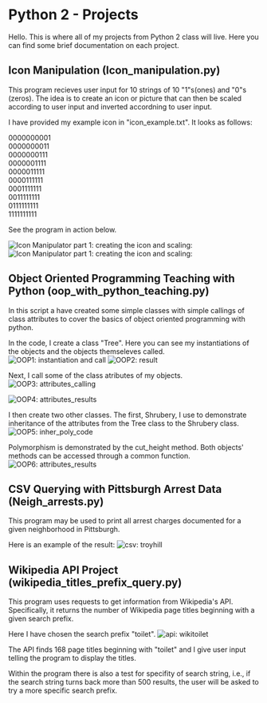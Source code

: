# Python 2 - Projects
Hello. This is where all of my projects from Python 2 class will live. Here you can find some brief documentation on each project.

## Icon Manipulation (Icon_manipulation.py)
This program recieves user input for 10 strings of 10 "1"s(ones) and "0"s (zeros). The idea is to create an icon or picture that can then be scaled according to user input and inverted accordning to user input. 

I have provided my example icon in "icon_example.txt". It looks as follows:

0000000001  
0000000011  
0000000111  
0000001111  
0000011111  
0000111111  
0001111111  
0011111111  
0111111111  
1111111111

See the program in action below. 

![Icon Manipulator part 1: creating the icon and scaling:](https://raw.githubusercontent.com/eburnsee/python_2_projects/main/icon_manipulation/icon_1.PNG)
![Icon Manipulator part 1: creating the icon and scaling:](https://raw.githubusercontent.com/eburnsee/python_2_projects/main/icon_manipulation/icon_2.PNG)

## Object Oriented Programming Teaching with Python (oop_with_python_teaching.py)
In this script a have created some simple classes with simple callings of class attributes to cover the basics of object oriented programming with python.

In the code, I create a class "Tree". Here you can see my instantiations of the objects and the objects themseleves called.
![OOP1: instantiation and call](https://raw.githubusercontent.com/eburnsee/python_2_projects/main/oop_teaching/pictures_of_program/print_trees.JPG)
![OOP2: result](https://raw.githubusercontent.com/eburnsee/python_2_projects/main/oop_teaching/pictures_of_program/print_object.JPG)

Next, I call some of the class atributes of my objects.
![OOP3: attributes_calling](https://raw.githubusercontent.com/eburnsee/python_2_projects/main/oop_teaching/pictures_of_program/attributes.JPG)

![OOP4: attributes_results](https://raw.githubusercontent.com/eburnsee/python_2_projects/main/oop_teaching/pictures_of_program/attributes2.JPG)

I then create two other classes. The first, Shrubery, I use to demonstrate inheritance of the attributes from the Tree class to the Shrubery class.
![OOP5: inher_poly_code](https://raw.githubusercontent.com/eburnsee/python_2_projects/main/oop_teaching/pictures_of_program/inheritance_polymorphism.JPG)

Polymorphism is demonstrated by the cut_height method. Both objects' methods can be accessed through a common function.
![OOP6: attributes_results](https://raw.githubusercontent.com/eburnsee/python_2_projects/main/oop_teaching/pictures_of_program/polymorshism.JPG)



## CSV Querying with Pittsburgh Arrest Data (Neigh_arrests.py)
This program may be used to print all arrest charges documented for a given neighborhood in Pittsburgh.

Here is an example of the result:
![csv: troyhill](https://raw.githubusercontent.com/eburnsee/python_2_projects/main/pgh_neigh_arrest_csv_querying/neigh_arrests.JPG)


## Wikipedia API Project (wikipedia_titles_prefix_query.py)
This program uses requests to get information from Wikipedia's API. Specifically, it returns the number of Wikipedia page titles beginning with a given search prefix.

Here I have chosen the search prefix "toilet". 
![api: wikitoilet](https://raw.githubusercontent.com/eburnsee/python_2_projects/main/wikipedia_api_project/program_toilet_prefix.JPG)

The API finds 168 page titles beginning with "toilet" and I give user input telling the program to display the titles.

Within the program there is also a test for specifity of search string, i.e., if the search string turns back more than 500 results, the user will be asked to try a more specific search prefix.

